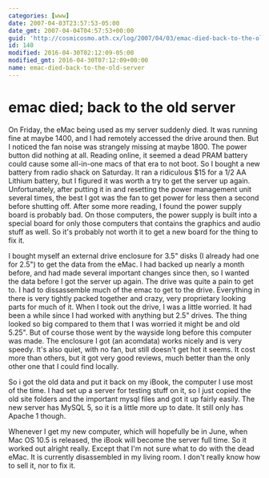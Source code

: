```yaml
---
categories: [www]
date: 2007-04-03T23:57:53-05:00
date_gmt: 2007-04-04T04:57:53+00:00
guid: 'http://cosmicosmo.ath.cx/log/2007/04/03/emac-died-back-to-the-old-server/'
id: 140
modified: 2016-04-30T02:12:09-05:00
modified_gmt: 2016-04-30T07:12:09+00:00
name: emac-died-back-to-the-old-server
---
```


emac died; back to the old server
=================================

On Friday, the eMac being used as my server suddenly died.  It was running fine at maybe 1400, and I had remotely accessed the drive around then.  But I noticed the fan noise was strangely missing at maybe 1800.  The power button did nothing at all.  Reading online, it seemed a dead PRAM battery could cause some all-in-one macs of that era to not boot.  So I bought a new battery from radio shack on Saturday.  It ran a ridiculous $15 for a 1/2 AA Lithium battery, but I figured it was worth a try to get the server up again.  Unfortunately, after putting it in and resetting the power management unit several times, the best I got was the fan to get power for less then a second before shutting off.  After some more reading, I found the power supply board is probably bad.  On those computers, the power supply is built into a special board for only those computers that contains the graphics and audio stuff as well.  So it's probably not worth it to get a new board for the thing to fix it.

I bought myself an external drive enclosure for 3.5" disks (I already had one for 2.5") to get the data from the eMac.  I had backed up nearly a month before, and had made several important changes since then, so I wanted the data before I got the server up again.  The drive was quite a pain to get to.  I had to dissassemble much of the emac to get to the drive.  Everything in there is very tightly packed together and crazy, very proprietary looking parts for much of it.  When I took out the drive, I was a little worried.  It had been a while since I had worked with anything but 2.5" drives.  The thing looked so big compared to them that I was worried it might be and old 5.25".  But of course those went by the wayside long before this computer was made.  The enclosure I got (an acomdata) works nicely and is very speedy.  It's also quiet, with no fan, but still doesn't get hot it seems.  It cost more than others, but it got very good reviews, much better than the only other one that I could find locally.

So i got the old data and put it back on my iBook, the computer I use most of the time.  I had set up a server for testing stuff on it, so I just copied the old site folders and the important mysql files and got it up fairly easily.  The new server has MySQL 5, so it is a little more up to date.  It still only has Apache 1 though.

Whenever I get my new computer, which will hopefully be in June, when Mac OS 10.5 is released, the iBook will become the server full time.  So it worked out alright really.  Except that I'm not sure what to do with the dead eMac.  It is currently disassembled in my living room.  I don't really know how to sell it, nor to fix it.
